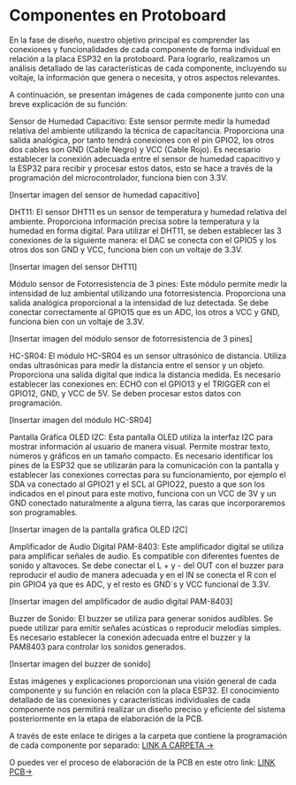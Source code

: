 # Componentes en Protoboard

En la fase de diseño, nuestro objetivo principal es comprender las conexiones y funcionalidades de cada componente de forma individual en relación a la placa ESP32 en la protoboard. Para lograrlo, realizamos un análisis detallado de las características de cada componente, incluyendo su voltaje, la información que genera o necesita, y otros aspectos relevantes.

A continuación, se presentan imágenes de cada componente junto con una breve explicación de su función:

Sensor de Humedad Capacitivo: Este sensor permite medir la humedad relativa del ambiente utilizando la técnica de capacitancia. Proporciona una salida analógica, por tanto tendrá conexiones con el pin GPIO2, los otros dos cables son GND (Cable Negro) y VCC (Cable Rojo). Es necesario establecer la conexión adecuada entre el sensor de humedad capacitivo y la ESP32 para recibir y procesar estos datos, esto se hace a través de la programación del microcontrolador, funciona bien con 3.3V.

[Insertar imagen del sensor de humedad capacitivo]

DHT11: El sensor DHT11 es un sensor de temperatura y humedad relativa del ambiente. Proporciona información precisa sobre la temperatura y la humedad en forma digital. Para utilizar el DHT11, se deben establecer las 3 conexiones de la siguiente manera: el DAC se conecta con el GPIO5 y los otros dos son GND y VCC, funciona bien con un voltaje de 3.3V.

[Insertar imagen del sensor DHT11]

Módulo sensor de Fotorresistencia de 3 pines: Este módulo permite medir la intensidad de luz ambiental utilizando una fotorresistencia. Proporciona una salida analógica proporcional a la intensidad de luz detectada. Se debe conectar correctamente al GPIO15 que es un ADC, los otros a VCC y GND, funciona bien con un voltaje de 3.3V.

[Insertar imagen del módulo sensor de fotorresistencia de 3 pines]

HC-SR04: El módulo HC-SR04 es un sensor ultrasónico de distancia. Utiliza ondas ultrasónicas para medir la distancia entre el sensor y un objeto. Proporciona una salida digital que indica la distancia medida. Es necesario establecer las conexiones en: ECHO con el GPIO13 y el TRIGGER con el GPIO12, GND, y VCC de 5V. Se deben procesar estos datos con programación.

[Insertar imagen del módulo HC-SR04]

Pantalla Gráfica OLED I2C: Esta pantalla OLED utiliza la interfaz I2C para mostrar información al usuario de manera visual. Permite mostrar texto, números y gráficos en un tamaño compacto. Es necesario identificar los pines de la ESP32 que se utilizarán para la comunicación con la pantalla y establecer las conexiones correctas para su funcionamiento, por ejemplo el SDA va conectado al GPIO21 y el SCL al GPIO22, puesto a que son los indicados en el pinout para este motivo, funciona con un VCC de 3V y un GND conectado naturalmente a alguna tierra, las caras que incorporaremos son programables.

[Insertar imagen de la pantalla gráfica OLED I2C]

Amplificador de Audio Digital PAM-8403: Este amplificador digital se utiliza para amplificar señales de audio. Es compatible con diferentes fuentes de sonido y altavoces. Se debe conectar el L + y - del OUT con el buzzer para reproducir el audio de manera adecuada y en el IN se conecta el R con el pin GPIO4 ya que es ADC, y el resto es GND´s y VCC funcional de 3.3V.

[Insertar imagen del amplificador de audio digital PAM-8403]

Buzzer de Sonido: El buzzer se utiliza para generar sonidos audibles. Se puede utilizar para emitir señales acústicas o reproducir melodías simples. Es necesario establecer la conexión adecuada entre el buzzer y la PAM8403 para controlar los sonidos generados.

[Insertar imagen del buzzer de sonido]

Estas imágenes y explicaciones proporcionan una visión general de cada componente y su función en relación con la placa ESP32. El conocimiento detallado de las conexiones y características individuales de cada componente nos permitirá realizar un diseño preciso y eficiente del sistema posteriormente en la etapa de elaboración de la PCB.

A través de este enlace te diriges a la carpeta que contiene la programación de cada componente por separado: [LINK A CARPETA →](https://github.com/JU4NR0D/Optimus-Plant/tree/main/%F0%9F%AA%B4%202.%20PROCESO%20DE%20DISE%C3%91O/2.%20%F0%9F%8C%BFPROGRAMAS%20INDIVIDUALES%20POR%20COMPONENTE)

O puedes ver el proceso de elaboración de la PCB en este otro link: [LINK PCB→](https://github.com/JU4NR0D/Optimus-Plant/tree/main/%F0%9F%AA%B4%202.%20PROCESO%20DE%20DISE%C3%91O/3.%20%F0%9F%8C%BFPCB)
